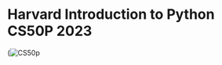 # Harvard Introduction to Python CS50P 2023
(![CS50p](https://github.com/Roua91/Courses/assets/165356652/95c8c526-d855-42f8-9d61-ef97f5ff1d23)



